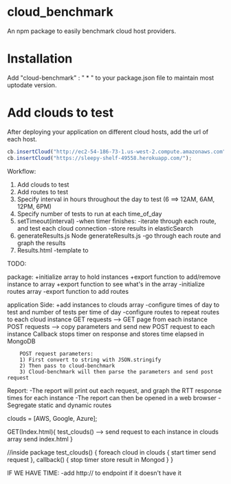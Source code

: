 # cloud_benchmark
An npm package to easily benchmark cloud host providers.

# Installation
Add "cloud-benchmark" : " * " to your package.json file to maintain most uptodate version.

# Add clouds to test
After deploying your application on different cloud hosts, add the url of each host.
```javascript
cb.insertCloud("http://ec2-54-186-73-1.us-west-2.compute.amazonaws.com");
cb.insertCloud("https://sleepy-shelf-49558.herokuapp.com/");
```






Workflow:
1) Add clouds to test
2) Add routes to test
3) Specify interval in hours throughout the day to test (6 ==> 12AM, 6AM, 12PM, 6PM)
4) Specify number of tests to run at each time_of_day
5) setTimeout(interval)
    -when timer finishes:
        -iterate through each route, and test each cloud connection
        -store results in elasticSearch
6) generateResults.js
    Node generateResults.js
        -go through each route and graph the results
7) Results.html
    -template to





TODO:

package:
                +initialize array to hold instances
                +export function to add/remove instance to array
                +export function to see what's in the array
    -initialize routes array
    -export function to add routes


application Side:
                +add instances to clouds array
    -configure times of day to test and number of tests per time of day
    -configure routes to repeat routes to each cloud instance
        GET requests --> GET page from each instance
        POST requests --> copy parameters and send new POST request to each instance
        Callback stops timer on response and stores time elapsed in MongoDB

        POST request parameters:
        1) First convert to string with JSON.stringify
        2) Then pass to cloud-benchmark
        3) Cloud-benchmark will then parse the parameters and send post request

Report:
    -The report will print out each request, and graph the RTT response times for each instance
    -The report can then be opened in a web browser
    -Segregate static and dynamic routes


clouds = [AWS, Google, Azure];


GET(Index.html){
    test_clouds() --> send request to each instance in clouds array
    send index.html
}

//inside package
test_clouds() {
    foreach cloud in clouds {
        start timer
        send request
    }, callback() {
        stop timer
        store result in Mongod
    }
}


IF WE HAVE TIME:
-add http:// to endpoint if it doesn't have it

